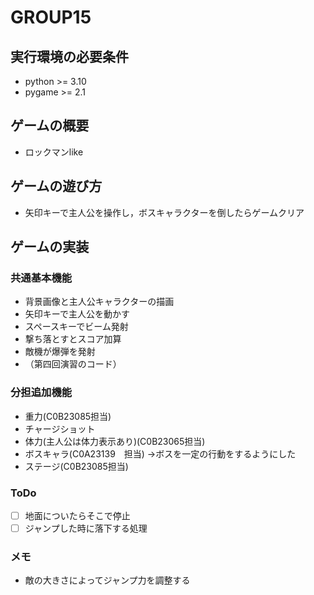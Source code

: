 # GROUP15

## 実行環境の必要条件
* python >= 3.10
* pygame >= 2.1

## ゲームの概要
* ロックマンlike

## ゲームの遊び方
* 矢印キーで主人公を操作し，ボスキャラクターを倒したらゲームクリア

## ゲームの実装
### 共通基本機能
* 背景画像と主人公キャラクターの描画
* 矢印キーで主人公を動かす
* スペースキーでビーム発射
* 撃ち落とすとスコア加算
* 敵機が爆弾を発射
* （第四回演習のコード）

### 分担追加機能
* 重力(C0B23085担当)
* チャージショット
* 体力(主人公は体力表示あり)(C0B23065担当)
* ボスキャラ(C0A23139　担当)
→ボスを一定の行動をするようにした
* ステージ(C0B23085担当)

### ToDo
- [ ] 地面についたらそこで停止
- [ ] ジャンプした時に落下する処理

### メモ
* 敵の大きさによってジャンプ力を調整する
